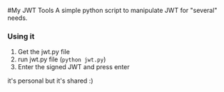 #My JWT Tools
A simple python script to manipulate JWT for "several" needs.

### Using it
1. Get the jwt.py file
2. run jwt.py file (`python jwt.py`)
3. Enter the signed JWT and press enter


 it's personal but it's shared :)
 
